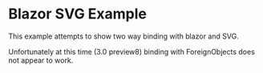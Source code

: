 # Blazor SVG Example

This example attempts to show two way binding with blazor and SVG.

Unfortunately at this time (3.0 preview8) binding with ForeignObjects does not appear to work. 